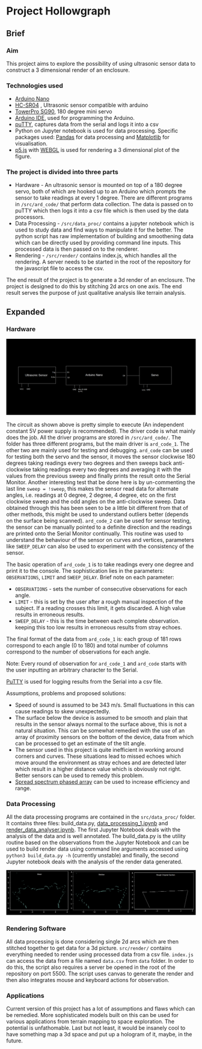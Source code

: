 # Project Hollowgraph

## Brief

### Aim

This project aims to explore the possibility of using ultrasonic sensor data to construct a 3 dimensional render of an enclosure.

### Technologies used

- [Arduino Nano](https://store.arduino.cc/products/arduino-nano)
- [HC-SR04](https://robu.in/product/hc-sr04-ultrasonic-range-finder/) , Ultrasonic sensor compatible with arduino
- [TowerPro SG90](https://robu.in/product/towerpro-sg90-9g-mini-servo-9-gram/), 180 degree mini servo
- [Arduino IDE](https://www.arduino.cc/en/software/), used for programming the Arduino.
- [puTTY](https://www.putty.org/), captures data from the serial and logs it into a csv
- Python on Jupyter notebook is used for data processing. Specific packages used: [Pandas](https://pandas.pydata.org/) for data processing and [Matplotlib](https://matplotlib.org/) for visualisation.
- [p5.js](https://p5js.org/) with [WEBGL](https://developer.mozilla.org/en-US/docs/Web/API/WebGL_API) is used for rendering a 3 dimensional plot of the figure.

### The project is divided into three parts

- Hardware - An ultrasonic sensor is mounted on top of a 180 degree servo, both of which are hooked up to an Arduino which prompts the sensor to take readings at every 1 degree. There are different programs in `/src/ard_code/` that perform data collection. The data is passed on to puTTY which then logs it into a csv file which is then used by the data processors.
- Data Processing - `/src/data_proc/` contains a jupyter notebook which is used to study data and find ways to manipulate it for the better. The python script has raw implementation of building and smoothening data which can be directly used by providing command line inputs. This processed data is then passed on to the renderer.
- Rendering - `/src/render/` contains index.js, which handles all the rendering. A server needs to be started in the root of the repository for the javascript file to access the csv.

The end result of the project is to generate a 3d render of an enclosure. The project is designed to do this by stitching 2d arcs on one axis. The end result serves the purpose of just qualitative analysis like terrain analysis.

## Expanded

### Hardware

![Circuit block diagram](./public/circuit.png)

The circuit as shown above is pretty simple to execute (An independent constant 5V power supply is recommended). The driver code is what mainly does the job. All the driver programs are stored in `/src/ard_code/`. The folder has three different programs, but the main driver is `ard_code_1`. The other two are mainly used for testing and debugging. `ard_code` can be used for testing both the servo and the sensor, it moves the sensor clockwise 180 degrees taking readings every two degrees and then sweeps back anti-clockwise taking readings every two degrees and averaging it with the values from the previous sweep and finally prints the result onto the Serial Monitor. Another interesting test that be done here is by un-commenting the last line `sweep = !sweep`, this makes the sensor read data for alternate angles, i.e. readings at 0 degree, 2 degree, 4 degree, etc on the first clockwise sweep and the odd angles on the anti-clockwise sweep. Data obtained through this has been seen to be a little bit different from that of other methods, this might be used to understand outliers better (depends on the surface being scanned). `ard_code_2` can be used for sensor testing, the sensor can be manually pointed to a definite direction and the readings are printed onto the Serial Monitor continually. This routine was used to understand the behaviour of the sensor on curves and vertices, parameters like `SWEEP_DELAY` can also be used to experiment with the consistency of the sensor.

The basic operation of `ard_code_1` is to take readings every one degree and print it to the console. The sophistication lies in the parameters: `OBSERVATIONS`, `LIMIT` and `SWEEP_DELAY`. Brief note on each parameter:

- `OBSERVATIONS` - sets the number of consecutive observations for each angle.
- `LIMIT` - this is set by the user after a rough manual inspection of the subject. If a reading crosses this limit, it gets discarded. A high value results in erroneous results.
- `SWEEP_DELAY` - this is the time between each complete observation. keeping this too low results in erroneous results from stray echoes.

The final format of the data from `ard_code_1` is: each group of 181 rows correspond to each angle (0 to 180) and total number of columns correspond to the number of observations for each angle.

Note: Every round of observation for `ard_code_1` and `ard_code` starts with the user inputting an arbitrary character to the Serial.

[PuTTY](https://www.putty.org/) is used for logging results from the Serial into a csv file.

Assumptions, problems and proposed solutions:

- Speed of sound is assumed to be 343 m/s. Small fluctuations in this can cause readings to skew unexpectedly.
- The surface below the device is assumed to be smooth and plain that results in the sensor always normal to the surface above, this is not a natural situation. This can be somewhat remedied with the use of an array of proximity sensors on the bottom of the device, data from which can be processed to get an estimate of the tilt angle.
- The sensor used in this project is quite inefficient in working around corners and curves. These situations lead to missed echoes which move around the environment as stray echoes and are detected later which result in a higher distance value which is obviously not right. Better sensors can be used to remedy this problem.
- [Spread spectrum phased array](https://www.hackster.io/graham_chow/spread-spectrum-phased-array-sonar-018e22) can be used to increase efficiency and range.

### Data Processing

All the data processing programs are contained in the `src/data_proc/` folder. It contains three files: build_data.py, [data_processing_1.ipynb](https://github.com/Ra20r/Project-Hollowgraph/blob/main/src/data_proc/data_processing_1.ipynb) and [render_data_analyser.ipynb](https://github.com/Ra20r/Project-Hollowgraph/blob/main/src/data_proc/render_data_analyser.ipynb). The first Jupyter Notebook deals with the analysis of the data and is well annotated. The build_data.py is the utility routine based on the observations from the Jupyter Notebook and can be used to build render data using command line arguments accessed using `python3 build_data.py -h` (currently unstable) and finally, the second Jupyter notebook deals with the analysis of the render data generated.

![Comparison of graphs](./public/2d_graph.png)

### Rendering Software

All data processing is done considering single 2d arcs which are then stitched together to get data for a 3d picture. `src/render/` contains everything needed to render using processed data from a csv file. `index.js` can access the data from a file named `data.csv` from `data` folder. In order to do this, the script also requires a server be opened in the root of the repository on port 5500. The script uses canvas to generate the render and then also integrates mouse and keyboard actions for observation.

### Applications

Current version of this project has a lot of assumptions and flaws which can be remedied. More sophisticated models built on this can be used for various applications from terrain mapping to space exploration. The potential is unfathomable. Last but not least, it would be insanely cool to have something map a 3d space and put up a hologram of it, maybe, in the future.
